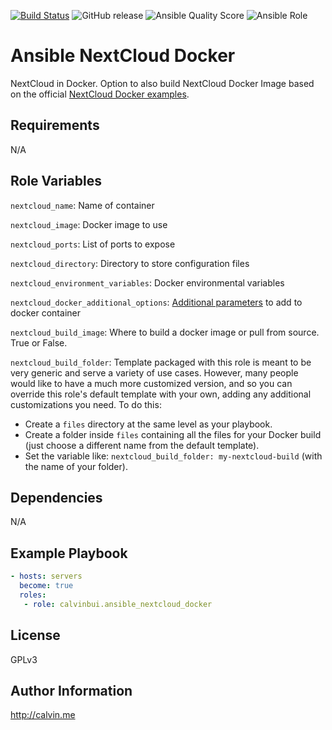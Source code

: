 [![Build Status](https://travis-ci.com/calvinbui/ansible-nextcloud-docker.svg?branch=master)](https://travis-ci.com/calvinbui/ansible-nextcloud-docker)
![GitHub release](https://img.shields.io/github/release/calvinbui/ansible-nextcloud-docker.svg)
![Ansible Quality Score](https://img.shields.io/ansible/quality/42341.svg)
![Ansible Role](https://img.shields.io/ansible/role/d/42341.svg)

# Ansible NextCloud Docker

NextCloud in Docker. Option to also build NextCloud Docker Image based on the official [NextCloud Docker examples](https://github.com/nextcloud/docker#adding-features).

##  Requirements

N/A

## Role Variables

`nextcloud_name`: Name of container

`nextcloud_image`: Docker image to  use

`nextcloud_ports`: List of ports to expose

`nextcloud_directory`: Directory to store configuration files

`nextcloud_environment_variables`: Docker environmental variables

`nextcloud_docker_additional_options`: [Additional parameters](https://docs.ansible.com/ansible/latest/modules/docker_container_module.html) to add to docker container

`nextcloud_build_image`: Where to build a docker image or pull from source. True or False.

`nextcloud_build_folder`: Template packaged with this role is meant to be very generic and serve a variety of use cases. However, many people would like to have a much more customized version, and so you can override this role's default template with your own, adding any additional customizations you need. To do this:
- Create a `files` directory at the same level as your playbook.
- Create a folder inside `files` containing all the files for your Docker build (just choose a different name from the default template).
- Set the variable like: `nextcloud_build_folder: my-nextcloud-build` (with the name of your folder).

## Dependencies

N/A

## Example Playbook

```yaml
- hosts: servers
  become: true
  roles:
   - role: calvinbui.ansible_nextcloud_docker
```

## License

GPLv3

## Author Information

http://calvin.me
